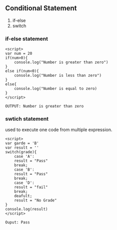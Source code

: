 ## Conditional Statement
1. if-else
2. switch

### if-else statement

```
<script>
var num = 20
if(num>0){
    console.log("Number is greater than zero")
}
else if(num<0){
    console.log("Number is less than zero")
}
else{
    console.log("Number is equal to zero)
}
</script>

OUTPUT: Number is greater than zero
```

### swtich statement
used to execute one code from multiple expression.

```
<script>
var garde = 'B'
var result = ''
switch(grade){
    case 'A':
    result = "Pass"
    break;
    case 'B':
    result = "Pass"
    break;
    case 'D':
    result = "fail"
    break;
    deafult;
    result = "No Grade"
}
console.log(result)
</script>

Ouput: Pass
```
